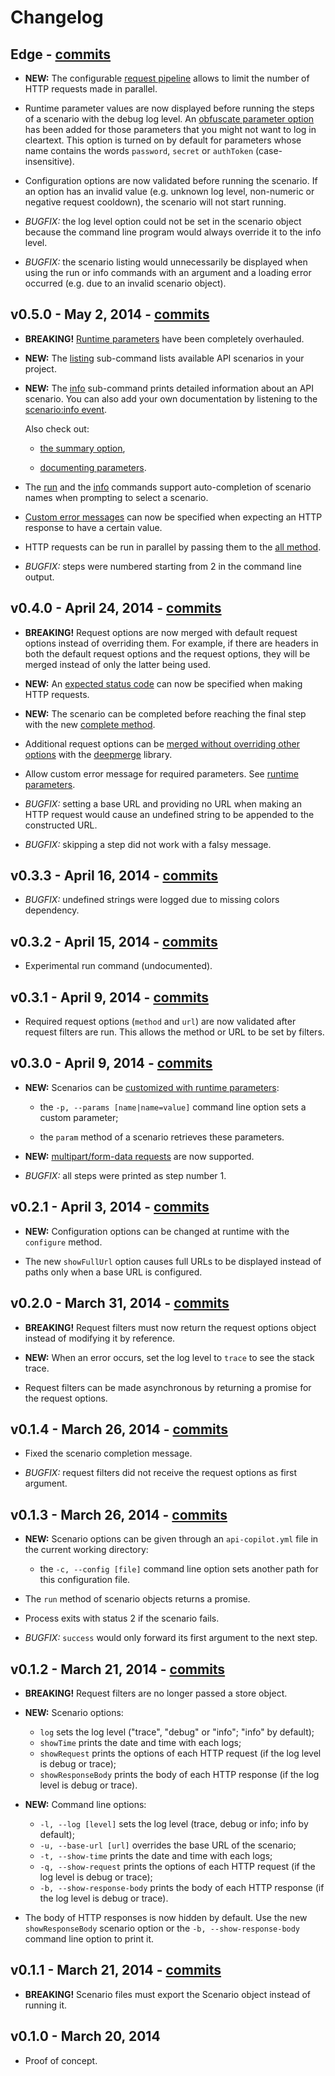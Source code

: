# Changelog

## Edge - [commits](https://github.com/lotaris/api-copilot/compare/0.5.0...master)

* **NEW:** The configurable [request pipeline](README.md#request-pipeline) allows to limit the number of HTTP requests made in parallel.

* Runtime parameter values are now displayed before running the steps of a scenario with the debug log level.
  An [obfuscate parameter option](README.md#parameters-obfuscate) has been added for those parameters that you might not want to log in cleartext.
  This option is turned on by default for parameters whose name contains the words `password`, `secret` or `authToken` (case-insensitive).

* Configuration options are now validated before running the scenario.
  If an option has an invalid value (e.g. unknown log level, non-numeric or negative request cooldown),
  the scenario will not start running.

* *BUGFIX:* the log level option could not be set in the scenario object because the command line program would always override it to the info level.

* *BUGFIX:* the scenario listing would unnecessarily be displayed when using the run or info commands with an argument and a loading error occurred (e.g. due to an invalid scenario object).

## v0.5.0 - May 2, 2014 - [commits](https://github.com/lotaris/api-copilot/compare/0.4.0...0.5.0)

* **BREAKING!** [Runtime parameters](README.md#runtime-parameters) have been completely overhauled.

* **NEW:** The [listing](README.md#listing) sub-command lists available API scenarios in your project.

* **NEW:** The [info](README.md#info) sub-command prints detailed information about an API scenario.
  You can also add your own documentation by listening to the [scenario:info event](README.md#documenting).

  Also check out:
  
    * [the summary option](README.md#summary-option),

    * [documenting parameters](README.md#documenting-parameters).

* The [run](README.md#running) and the [info](README.md#info) commands support auto-completion of scenario names when prompting to select a scenario.

* [Custom error messages](README.md#request-expect-custom-message) can now be specified when expecting an HTTP response to have a certain value.

* HTTP requests can be run in parallel by passing them to the [all method](README.md#request-parallel).

* *BUGFIX:* steps were numbered starting from 2 in the command line output.

## v0.4.0 - April 24, 2014 - [commits](https://github.com/lotaris/api-copilot/compare/0.3.3...0.4.0)

* **BREAKING!** Request options are now merged with default request options instead of overriding them.
  For example, if there are headers in both the default request options and the request options, they will be
  merged instead of only the latter being used.

* **NEW:** An [expected status code](README.md#request-expect) can now be specified when making HTTP requests.

* **NEW:** The scenario can be completed before reaching the final step with the new [complete method](README.md#scenario-complete).

* Additional request options can be [merged without overriding other options](README.md#defaultRequestOptions-merge) with the [deepmerge](https://github.com/nrf110/deepmerge) library.

* Allow custom error message for required parameters. See [runtime parameters](README.md#runtime-parameters).

* *BUGFIX:* setting a base URL and providing no URL when making an HTTP request would cause an undefined string to be appended to the constructed URL.

* *BUGFIX:* skipping a step did not work with a falsy message.

## v0.3.3 - April 16, 2014 - [commits](https://github.com/lotaris/api-copilot/compare/0.3.2...0.3.3)

* *BUGFIX:* undefined strings were logged due to missing colors dependency.

## v0.3.2 - April 15, 2014 - [commits](https://github.com/lotaris/api-copilot/compare/0.3.1...0.3.2)

* Experimental run command (undocumented).

## v0.3.1 - April 9, 2014 - [commits](https://github.com/lotaris/api-copilot/compare/0.3.0...0.3.1)

* Required request options (`method` and `url`) are now validated after request filters are run.
  This allows the method or URL to be set by filters.

## v0.3.0 - April 9, 2014 - [commits](https://github.com/lotaris/api-copilot/compare/0.2.1...0.3.0)

* **NEW:** Scenarios can be [customized with runtime parameters](README.md#runtime-parameters):

  * the `-p, --params [name|name=value]` command line option sets a custom parameter;

  * the `param` method of a scenario retrieves these parameters.

* **NEW:** [multipart/form-data requests](README.md#multipart-form-data) are now supported.

* *BUGFIX:* all steps were printed as step number 1.

## v0.2.1 - April 3, 2014 - [commits](https://github.com/lotaris/api-copilot/compare/0.2.0...0.2.1)

* **NEW:** Configuration options can be changed at runtime with the `configure` method.

* The new `showFullUrl` option causes full URLs to be displayed instead of paths only when a base URL is configured.

## v0.2.0 - March 31, 2014 - [commits](https://github.com/lotaris/api-copilot/compare/0.1.4...0.2.0)

* **BREAKING!** Request filters must now return the request options object instead of modifying it by reference.

* **NEW:** When an error occurs, set the log level to `trace` to see the stack trace.

* Request filters can be made asynchronous by returning a promise for the request options.

## v0.1.4 - March 26, 2014 - [commits](https://github.com/lotaris/api-copilot/compare/0.1.3...0.1.4)

* Fixed the scenario completion message.

* *BUGFIX:* request filters did not receive the request options as first argument.

## v0.1.3 - March 26, 2014 - [commits](https://github.com/lotaris/api-copilot/compare/0.1.2...0.1.3)

* **NEW:** Scenario options can be given through an `api-copilot.yml` file in the current working directory:

  * the `-c, --config [file]` command line option sets another path for this configuration file.

* The `run` method of scenario objects returns a promise.

* Process exits with status 2 if the scenario fails.

* *BUGFIX:* `success` would only forward its first argument to the next step.

## v0.1.2 - March 21, 2014 - [commits](https://github.com/lotaris/api-copilot/compare/0.1.1...0.1.2)

* **BREAKING!** Request filters are no longer passed a store object.

* **NEW:** Scenario options:

  * `log` sets the log level ("trace", "debug" or "info"; "info" by default);
  * `showTime` prints the date and time with each logs;
  * `showRequest` prints the options of each HTTP request (if the log level is debug or trace);
  * `showResponseBody` prints the body of each HTTP response (if the log level is debug or trace).

* **NEW:** Command line options:

  * `-l, --log [level]` sets the log level (trace, debug or info; info by default);
  * `-u, --base-url [url]` overrides the base URL of the scenario;
  * `-t, --show-time` prints the date and time with each logs;
  * `-q, --show-request` prints the options of each HTTP request (if the log level is debug or trace);
  * `-b, --show-response-body` prints the body of each HTTP response (if the log level is debug or trace).

* The body of HTTP responses is now hidden by default. Use the new `showResponseBody` scenario option or the `-b, --show-response-body` command line option to print it.

## v0.1.1 - March 21, 2014 - [commits](https://github.com/lotaris/api-copilot/compare/0.1.0...0.1.1)

* **BREAKING!** Scenario files must export the Scenario object instead of running it.

## v0.1.0 - March 20, 2014

* Proof of concept.
